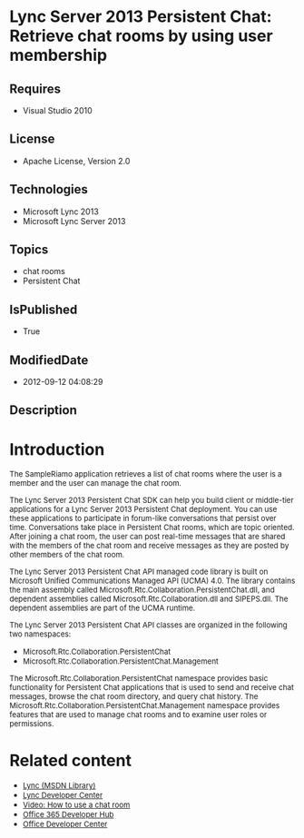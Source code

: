 # Lync Server 2013 Persistent Chat: Retrieve chat rooms by using user membership
## Requires
* Visual Studio 2010
## License
* Apache License, Version 2.0
## Technologies
* Microsoft Lync 2013
* Microsoft Lync Server 2013
## Topics
* chat rooms
* Persistent Chat
## IsPublished
* True
## ModifiedDate
* 2012-09-12 04:08:29
## Description

<h1>Introduction</h1>
<p><span style="font-size:small">The SampleRiamo application retrieves a list of chat rooms where the user is a member and the user can manage the chat room.</span></p>
<p><span style="font-size:small">The Lync Server 2013 Persistent Chat SDK can help you build client or middle-tier applications for a Lync Server 2013 Persistent Chat deployment. You can use these applications to participate in forum-like conversations that
 persist over time. Conversations take place in Persistent Chat rooms, which are topic oriented. After joining a chat room, the user can post real-time messages that are shared with the members of the chat room and receive messages as they are posted by other
 members of the chat room. </span></p>
<p><span style="font-size:small">The Lync Server 2013 Persistent Chat API managed code library is built on Microsoft Unified Communications Managed API (UCMA) 4.0. The library contains the main assembly called Microsoft.Rtc.Collaboration.PersistentChat.dll,
 and dependent assemblies called Microsoft.Rtc.Collaboration.dll and SIPEPS.dll. The dependent assemblies are part of the UCMA runtime.</span></p>
<p><span style="font-size:small">The Lync Server 2013 Persistent Chat API classes are organized in the following two namespaces:</span></p>
<ul>
<li><span style="font-size:small">Microsoft.Rtc.Collaboration.PersistentChat </span>
</li><li><span style="font-size:small">Microsoft.Rtc.Collaboration.PersistentChat.Management
</span></li></ul>
<p><span style="font-size:small">The Microsoft.Rtc.Collaboration.PersistentChat namespace provides basic functionality for Persistent Chat applications that is used to send and receive chat messages, browse the chat room directory, and query chat history. The
 Microsoft.Rtc.Collaboration.PersistentChat.Management namespace provides features that are used to manage chat rooms and to examine user roles or permissions.</span></p>
<h1>Related content</h1>
<ul>
<li><span style="font-size:small"><a href="http://msdn.microsoft.com/en-us/library/gg455051">Lync (MSDN Library)</a></span>
</li><li><span style="font-size:small"><a href="http://msdn.microsoft.com/en-us/lync/gg132942.aspx">Lync Developer Center</a></span>
</li><li><span style="font-size:small"><a href="http://www.microsoft.com/resources/msdn/en-us/office/media/video/video.html?cid=ldc&from=mscomldc&VideoID=522f8500-03ec-46db-968d-871945535571">Video: How to use a chat room</a></span>
</li><li><span style="font-size:small"><a href="http://msdn.microsoft.com/en-us/office/hh506337.aspx">Office 365 Developer Hub</a></span>
</li><li><span style="font-size:small"><a href="http://msdn.microsoft.com/en-us/office/aa905340.aspx">Office Developer Center</a></span>
</li></ul>
